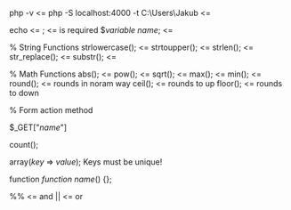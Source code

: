 <!-- Commands -->
php -v <=
php -S localhost:4000 -t C:\Users\Jakub <=

echo <= 
; <= is required
$*variable name*; <=

% String Functions
strlowercase(); <= 
strtoupper(); <= 
strlen(); <= 
str_replace(); <= 
substr(); <= 

% Math Functions
abs(); <= 
pow(); <= 
sqrt(); <= 
max(); <= 
min(); <= 
round(); <= rounds in noram way
ceil(); <= rounds to up
floor(); <= rounds to down

% Form
action
method

$_GET["*name*"]

<!-- Array Functions -->
count();

<!-- Associated Arrays -->
array(*key* => *value*);
Keys must be unique!

<!-- Functions -->
function *function name*() {};

<!-- Conditions -->
%% <= and
|| <= or